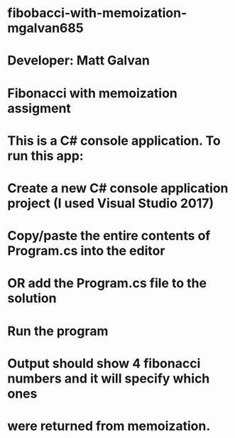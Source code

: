 # fibobacci-with-memoization-mgalvan685

# Developer: Matt Galvan
# Fibonacci with memoization assigment

# This is a C# console application. To run this app:

# Create a new C# console application project (I used Visual Studio 2017)
# Copy/paste the entire contents of Program.cs into the editor
# OR add the Program.cs file to the solution
# Run the program

# Output should show 4 fibonacci numbers and it will specify which ones
# were returned from memoization.